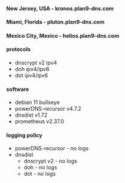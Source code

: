 #### New Jersey, USA - kronos.plan9-dns.com
#### Miami, Florida - pluton.plan9-dns.com 
#### Mexico City, Mexico - helios.plan9-dns.com

#### protocols
- dnscrypt v2 ipv4
- doh ipv4/ipv6
- dot ipv4/ipv6

#### software
- debian 11 bullseye
- powerDNS-recursor v4.7.2
- dnsdist v1.72
- prometheus v2.37.0

#### logging policy
- powerDNS-recursor - no logs
- dnsdist
  - dnscrypt v2 - no logs
  - doh - no logs
  - dot - no logs 
